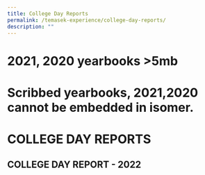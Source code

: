 ```yaml
---
title: College Day Reports
permalink: /temasek-experience/college-day-reports/
description: ""
---
```

# 2021, 2020 yearbooks >5mb
# Scribbed yearbooks, 2021,2020 cannot be embedded in isomer.
# COLLEGE DAY REPORTS

## COLLEGE DAY REPORT - 2022